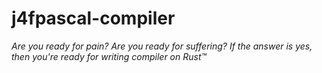 # j4fpascal-compiler

*Are you ready for pain? Are you ready for suffering? If the answer is yes, then you're ready for writing compiler on Rust™*
